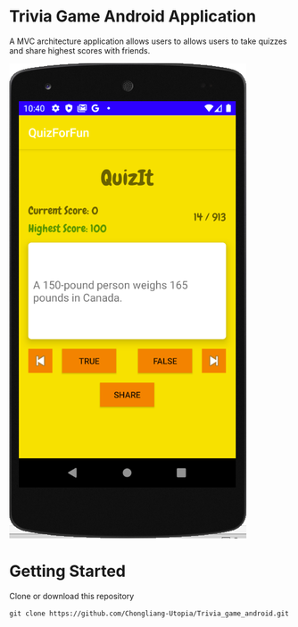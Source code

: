 # Trivia Game Android Application 
A MVC architecture application allows users to allows users to take quizzes and share highest scores with friends.

![Image of Yaktocat](https://github.com/Chongliang-Utopia/Trivia_game_android/blob/master/images/Snip20200902_32.png)


# Getting Started
Clone or download this repository
```
git clone https://github.com/Chongliang-Utopia/Trivia_game_android.git
```
